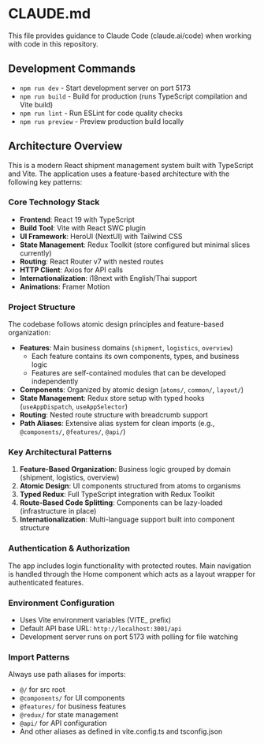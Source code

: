 # CLAUDE.md

This file provides guidance to Claude Code (claude.ai/code) when working with code in this repository.

## Development Commands

- `npm run dev` - Start development server on port 5173
- `npm run build` - Build for production (runs TypeScript compilation and Vite build)
- `npm run lint` - Run ESLint for code quality checks
- `npm run preview` - Preview production build locally

## Architecture Overview

This is a modern React shipment management system built with TypeScript and Vite. The application uses a feature-based architecture with the following key patterns:

### Core Technology Stack
- **Frontend**: React 19 with TypeScript
- **Build Tool**: Vite with React SWC plugin
- **UI Framework**: HeroUI (NextUI) with Tailwind CSS
- **State Management**: Redux Toolkit (store configured but minimal slices currently)
- **Routing**: React Router v7 with nested routes
- **HTTP Client**: Axios for API calls
- **Internationalization**: i18next with English/Thai support
- **Animations**: Framer Motion

### Project Structure

The codebase follows atomic design principles and feature-based organization:

- **Features**: Main business domains (`shipment`, `logistics`, `overview`)
  - Each feature contains its own components, types, and business logic
  - Features are self-contained modules that can be developed independently
- **Components**: Organized by atomic design (`atoms/`, `common/`, `layout/`)
- **State Management**: Redux store setup with typed hooks (`useAppDispatch`, `useAppSelector`)
- **Routing**: Nested route structure with breadcrumb support
- **Path Aliases**: Extensive alias system for clean imports (e.g., `@components/`, `@features/`, `@api/`)

### Key Architectural Patterns

1. **Feature-Based Organization**: Business logic grouped by domain (shipment, logistics, overview)
2. **Atomic Design**: UI components structured from atoms to organisms
3. **Typed Redux**: Full TypeScript integration with Redux Toolkit
4. **Route-Based Code Splitting**: Components can be lazy-loaded (infrastructure in place)
5. **Internationalization**: Multi-language support built into component structure

### Authentication & Authorization
The app includes login functionality with protected routes. Main navigation is handled through the Home component which acts as a layout wrapper for authenticated features.

### Environment Configuration
- Uses Vite environment variables (VITE_ prefix)
- Default API base URL: `http://localhost:3001/api`
- Development server runs on port 5173 with polling for file watching

### Import Patterns
Always use path aliases for imports:
- `@/` for src root
- `@components/` for UI components  
- `@features/` for business features
- `@redux/` for state management
- `@api/` for API configuration
- And other aliases as defined in vite.config.ts and tsconfig.json